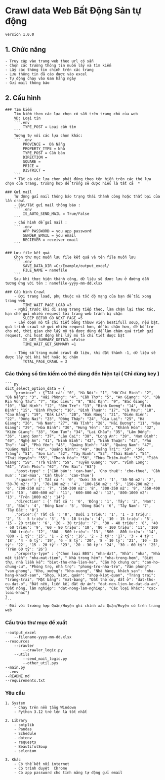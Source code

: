 # Crawl data Web Bất Động Sản tự động
    version 1.0.0

## 1. Chức năng
    - Truy cập vào trang web theo url có sẵn
    - Chọn các trường thông tin muốn lấy và tìm kiếm 
    - Lấy các thông tin chính trên các trang
    - Lưu thông tin đã cào được vào excel
    - Tự động chạy vào 6am hằng ngày 
    - Gửi mail thông báo 

## 2. Cấu hình
    ### Tìm kiếm 
        Tìm kiếm theo các lựa chọn có sẵn trên trang chủ của web
        VD: Loại tin 
        ```.env 
            TYPE_POST = Loại cần tìm 
        ```
        Tương tự với các lựa chọn khác: 
        ``` .env
            PROVINCE =  Đà Nẵng 
            PROPERTY_TYPE = Nhà
            TYPE_POST = Cần bán
            DIRECTION = 
            SQUARE = 
            PRICE = 
            DISTRICT = 
        ```
        * Tất cả các lựa chọn phải đúng theo tên hiển trên các thẻ lựa chọn của trang, trường hơp để trống sẽ được hiểu là tất cả  *
    
    ### Gửi mail 
        Tự động gửi mail thông báo trạng thái thành công hoặc thất bại của lần crawl 
        - Bật/Tắt gửi mail thông báo :
        ``` .env
            IS_AUTO_SEND_MAIL = True/False
        ```
        - Cấu hình để gửi mail :
        ``` .env
            APP_PASSWORD = you app password
            SENDER_EMAIL = you email 
            RECIEVER = receiver email 
        ```
    
    ### Lưu file kết quả 
        Chọn thư mục muốn lưu file kết quả và tên file muốn lưu
        ``` .env
            SAVE_DATA_DIR =C:/Example/output_excel/
            FILE_NAME = namefile
        ```
        Sau khi thực hiện thành công, dữ liệu sẽ được lưu ở đường dẫn tương ứng với tên : namefile-yyyy-mm-dd.xlsx

    ### Cấu hình Crawl 
        - Đợi trang load, phụ thuộc và tốc độ mạng của bạn để tải xong trang web  
            TIME_WAIT_PAGE_LOAD =3 
        - Nghỉ trước khi đi sang trang tiếp theo, làm chậm lại thao tác, hạn chế gửi nhiều request tới trang web tránh bị chặn
            SLEEP_BEFOR_GO_NEXT_PAGE =5
        - Lấy đoạn mô tả chi tiết bằng thbuw viện beatifull soup, nếu bật, quá trình crawl sẽ gửi nhiều request hơn, dễ bị chặn hơn, để bổ trợ cho nó, thời gian chờ lấy mô tả được dùng để làm chậm quá trình gửi request, chi hoạt động khi lấy mô tả chi tiết được bật
            IS_GET_SUMMARY_DETAIL =False  
            TIME_WAIT_GET_SUMMARY =1   
        
        - Tổng số trang muốn crawl dữ liệu, khi đặt thành -1, dữ liệu sẽ được lấy tới khi hết hoặc bị chặn 
            TOTAL_PAGE_CRAWL = 3 
        
### Các thông số  tìm kiếm có thể dùng đến hiện tại ( Chỉ dùng key )
    ``` py
    dict_select_option_data = {
        "province" : {"Tất cả": "0", "Hà Nội": "1", "Hồ Chí Minh": "2", "Đà Nẵng": "3", "Hải Phòng": "4", "Cần Thơ": "5", "An Giang": "6", "Bà Rịa Vũng Tàu": "7", "Bạc Liêu": "8", "Bắc Kạn": "9", "Bắc Giang": "10", "Bắc Ninh": "12", "Bến Tre": "13", "Bình Dương": "14", "Bình Định": "15", "Bình Phước": "16", "Bình Thuận": "17", "Cà Mau": "18", "Cao Bằng": "19", "Đắk Lắk": "20", "Đăk Nông": "21", "Điện Biên": "22", "Đồng Nai": "23", "Đồng Tháp": "24", "Gia Lai": "25", "Hà Giang": "26", "Hà Nam": "27", "Hà Tĩnh": "28", "Hải Dương": "11", "Hậu Giang": "29", "Hòa Bình": "30", "Hưng Yên": "31", "Khánh Hòa": "32", "Kiên Giang": "33", "Kon Tum": "34", "Lai Châu": "35", "Lâm Đồng": "36", "Lạng Sơn": "37", "Lào Cai": "38", "Long An": "39", "Nam Định": "40", "Nghệ An": "41", "Ninh Bình": "42", "Ninh Thuận": "43", "Phú Thọ": "44", "Phú Yên": "45", "Quảng Bình": "46", "Quảng Nam": "47", "Quảng Ngãi": "48", "Quảng Ninh": "49", "Quảng Trị": "50", "Sóc Trăng": "51", "Sơn La": "52", "Tây Ninh": "53", "Thái Bình": "54", "Thái Nguyên": "55", "Thanh Hóa": "56", "Thừa Thiên-Huế": "57", "Tiền Giang": "58", "Trà Vinh": "59", "Tuyên Quang": "60", "Vĩnh Long": "61", "Vĩnh Phúc": "62", "Yên Bái": "63"}
        ,"post-type" : {'Cần bán': 'can-ban', 'Cho thuê': 'cho-thue', 'Cần mua': 'can-mua', 'Cần thuê': 'can-thue'}
        ,"square": {' Tất cả ': '0', 'Dưới 30 m2': '1', '30-50 m2': '2', '50-70 m2': '3', '70-100 m2': '4', '100-150 m2': '5', '150-200 m2': '6', '200-250 m2': '7', '250-300 m2': '8', '300-350 m2': '9', '350-400 m2': '10', '400-600 m2': '11', '600-800 m2': '12', '800-1000 m2': '13', 'Trên 1000 m2': '14'}
        ,"direction" : {' Tất cả ': '0', 'Đông': '1', 'Tây': '2', 'Nam': '3', 'Bắc': '4', 'Đông Nam': '5', 'Đông Bắc': '6', 'Tây Nam': '7', 'Tây Bắc': '8'}
        ,"price":{' Tất cả ': '0', 'Dưới 1 triệu': '1', '1 - 3 triệu': '2', '3 - 5 triệu': '3', '5 - 10 triệu': '4', '10 - 15 triệu': '5', '15 - 20 triệu': '6', '20 - 30 triệu': '7', '30 - 40 triệu': '8', '40 - 60 triệu': '9', '60 - 80 triệu': '10', '80 - 100 triệu': '11', '100 - 300 triệu': '12', '300 - 500 triệu': '13', '500 - 800 triệu': '14', '800 - 1 tỷ': '15', '1 - 2 tỷ': '16', '2 - 3 tỷ': '17', '3 - 4 tỷ': '18', '4 - 6 tỷ': '19', '6 - 8 tỷ': '20', '8 - 10 tỷ': '21', '10 - 15 tỷ': '22', '15 - 20 tỷ': '23', '20 - 30 tỷ': '24', '30 - 60 tỷ': '25', 'Trên 60 tỷ': '26'}
        ,"property-type" : {"Chọn loại BĐS": "nha-dat", "Nhà": "nha", "Nhà mặt tiền": "nha-mat-tien", " Nhà trong hẻm": "nha-trong-hem", "Biệt thự, nhà liền kề": "biet-thu-nha-lien-ke", "Căn hộ chung cư": "can-ho-chung-cu", "Phòng trọ, nhà trọ": "phong-tro-nha-tro", "Văn phòng": "van-phong", "Kho, xưởng": "kho-xuong", "Nhà hàng, khách sạn": "nha-hang-khach-san", "Shop, kiot, quán": "shop-kiot-quan", "Trang trại": "trang-trai", "Mặt bằng": "mat-bang", "Đất thổ cư, đất ở": "dat-tho-cu-dat-o", "Đất nền, liền kề, đất dự án": "dat-nen-lien-ke-dat-du-an", "Đất nông, lâm nghiệp": "dat-nong-lam-nghiep", "Các loại khác": "cac-loai-khac"}
    }
    ```
    - Đối với trường hợp Quận/Huyện ghi chính xác Quận/Huyện có trên trang web 

### Cấu trúc thư mục đề xuất 
    --output_excel
        --filename-yyyy-mm-dd.xlsx 
    --resources 
        --crawler
            --crawler_logic.py
        --utils 
            --send_mail_logic.py
            --other_util.pys
    --main.py
    --.env
    --README.md
    --requirements.txt 

### Yêu cầu 
    1. System
        - Chạy trên nền tẳng Windown 
        - Python 3.12 trở lên là tốt nhất

    2. Library 
        - smtplib 
        - Pandas 
        - Schedule 
        - dotenv 
        - requests 
        - BeautifulSoup
        - selenium

    3. Khác  
        - Có thể kết nối internet  
        - Có trình duyệt  Chrome 
        - Có app password cho tính năng tự động gửi email  


